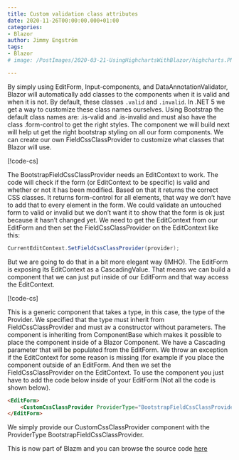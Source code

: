 ```yaml
---
title: Custom validation class attributes
date: 2020-11-26T00:00:00.000+01:00
categories:
- Blazor
author: Jimmy Engström
tags:
- Blazor
# image: /PostImages/2020-03-21-UsingHighchartsWithBlazor/highcharts.PNG

---
```

 
By simply using EditForm, Input-components, and DataAnnotationValidator, Blazor will automatically add classes to the components when it is valid and when it is not.
By default, these classes ```.valid``` and ```.invalid```.
In .NET 5 we get a way to customize these class names ourselves.
Using Bootstrap the default class names are: .is-valid and .is-invalid and must also have the class .form-control to get the right styles.
The component we will build next will help ut get the right bootstrap styling on all our form components.
We can create our own FieldCssClassProvider to customize what classes that Blazor will use.

[!code-cs[](https://raw.githubusercontent.com/EngstromJimmy/Blazm.Components/master/Blazm.Components/Blazm.Components/Forms/BootstrapFieldCssClassProvider.cs)]

The BootstrapFieldCssClassProvider needs an EditContext to work.
The code will check if the form (or EditContext to be specific) is valid and whether or not it has been modified.
Based on that it returns the correct CSS classes.
It returns form-control for all elements, that way we don’t have to add that to every element in the form.
We could validate an untouched form to valid or invalid but we don’t want it to show that the form is ok just because it hasn’t changed yet.
We need to get the EditContext from our EditForm and then set the FieldCssClassProvider on the EditContext like this:
``` cs
CurrentEditContext.SetFieldCssClassProvider(provider);
```
But we are going to do that in a bit more elegant way (IMHO).
The EditForm is exposing its EditContext as a CascadingValue.
That means we can build a component that we can just put inside of our EditForm and that way access the EditContext.

[!code-cs[](https://raw.githubusercontent.com/EngstromJimmy/Blazm.Components/master/Blazm.Components/Blazm.Components/Forms/CustomCssClassProvider.cs)]

This is a generic component that takes a type, in this case, the type of the Provider.
We specified that the type must inherit from FieldCssClassProvider and must av a constructor without parameters.
The component is inheriting from ComponentBase which makes it possible to place the component inside of a Blazor Component.
We have a Cascading parameter that will be populated from the EditForm.
We throw an exception if the EditContext for some reason is missing (for example if you place the component outside of an EditForm.
And then we set the FieldCssClassProvider on the EditContext.
To use the component you just have to add the code below inside of your EditForm (Not all the code is shown below).
``` html
<EditForm>
    <CustomCssClassProvider ProviderType="BootstrapFieldCssClassProvider"/>
</EditForm>
```
We simply provide our CustomCssClassProvider component with the ProviderType BootstrapFieldCssClassProvider.

This is now part of Blazm and you can browse the source code [here](https://github.com/EngstromJimmy/Blazm.Components/tree/master/Blazm.Components/Blazm.Components/Forms)





